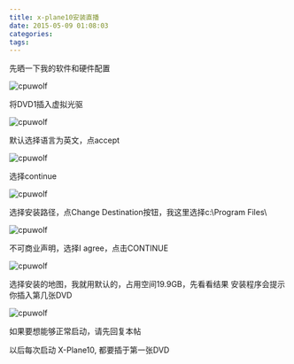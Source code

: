 ```yaml
---
title: x-plane10安装直播
date: 2015-05-09 01:08:03
categories:
tags:
---
```





先晒一下我的软件和硬件配置

![cpuwolf](/images/data/attachment/201505/09/095253oz6ooxumzvuxqzul.jpg)

将DVD1插入虚拟光驱

![cpuwolf](/images/data/attachment/201505/09/090116bt2oph3jqqwj8ax0.jpg)

默认选择语言为英文，点accept

![cpuwolf](/images/data/attachment/201505/09/090305eommsm81aaao7cbj.jpg)

选择continue

![cpuwolf](/images/data/attachment/201505/09/090355rr44g8b84rg4lqlp.jpg)

选择安装路径，点Change Destination按钮，我这里选择c:\\Program Files\\

![cpuwolf](/images/data/attachment/201505/09/090519nyg5hyyughysgqbb.jpg)

不可商业声明，选择I agree，点击CONTINUE

![cpuwolf](/images/data/attachment/201505/09/090649gnrb7sw7wkxs9s8l.jpg)

选择安装的地图，我就用默认的，占用空间19.9GB，先看看结果
安装程序会提示你插入第几张DVD

![cpuwolf](/images/data/attachment/201505/09/094106fkh3va20rru2u2wv.jpg)

如果要想能够正常启动，请先回复本帖


以后每次启动 X-Plane10, 都要插于第一张DVD

